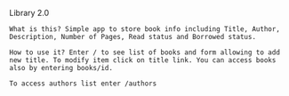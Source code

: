 

Library 2.0

    What is this? Simple app to store book info including Title, Author, Description, Number of Pages, Read status and Borrowed status.

    How to use it? Enter / to see list of books and form allowing to add new title. To modify item click on title link. You can access books also by entering books/id.

    To access authors list enter /authors

    


